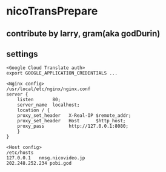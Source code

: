 # nicoTransPrepare

## contribute by larry, gram(aka godDurin)

## settings 

```
<Google Cloud Translate auth>
export GOOGLE_APPLICATION_CREDENTIALS ...

<Nginx config>
/usr/local/etc/nginx/nginx.conf
server {
    listen       80;
    server_name  localhost;
    location / {
    proxy_set_header   X-Real-IP $remote_addr;
    proxy_set_header   Host      $http_host;
    proxy_pass         http://127.0.0.1:8080;
    }
}

<Host config>
/etc/hosts
127.0.0.1   nmsg.nicovideo.jp
202.248.252.234 pobi.god
```